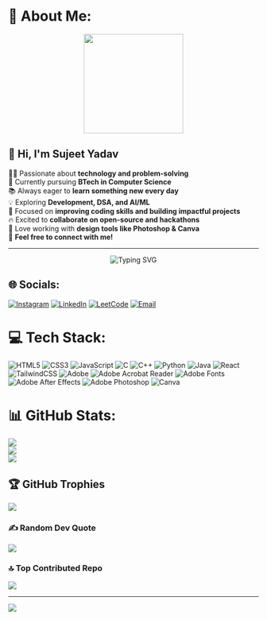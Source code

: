 # 💫 About Me:
<p align="center">
  <img src="https://media.giphy.com/media/QTfX9Ejfra3ZmNxh6B/giphy.gif" width="200px">
</p>

## 👋 Hi, I'm **Sujeet Yadav**  

👨‍💻 Passionate about **technology and problem-solving**  
🚀 Currently pursuing **BTech in Computer Science**  
📚 Always eager to **learn something new every day**  
💡 Exploring **Development, DSA, and AI/ML**  
🎯 Focused on **improving coding skills and building impactful projects**  
🔥 Excited to **collaborate on open-source and hackathons**  
🎨 Love working with **design tools like Photoshop & Canva**  
📩 **Feel free to connect with me!**  

---

<p align="center">
  <img src="https://readme-typing-svg.demolab.com?font=Fira+Code&weight=600&size=22&pause=1000&color=F75C7E&center=true&vCenter=true&random=false&width=500&lines=Hi+there!+I'm+Sujeet+Yadav;Aspiring+Software+Developer!;Open+Source+Contributor!;Passionate+about+Tech+%26+Innovation!" alt="Typing SVG" />
</p>






## 🌐 Socials:
[![Instagram](https://img.shields.io/badge/Instagram-%23E4405F.svg?logo=Instagram&logoColor=white)](https://www.instagram.com/sujeetyadav_._/) 
[![LinkedIn](https://img.shields.io/badge/LinkedIn-%230077B5.svg?logo=linkedin&logoColor=white)](https://www.linkedin.com/in/sujeet-yadav-a9350326b/) 
[![LeetCode](https://img.shields.io/badge/LeetCode-%23FFA116.svg?logo=leetcode&logoColor=white)](https://leetcode.com/u/mainsujeethoon/)
[![Email](https://img.shields.io/badge/Email-D14836?logo=gmail&logoColor=white)](mailto:mainsujeethoon@gmail.com) 


# 💻 Tech Stack:
![HTML5](https://img.shields.io/badge/html5-%23E34F26.svg?style=for-the-badge&logo=html5&logoColor=white) ![CSS3](https://img.shields.io/badge/css3-%231572B6.svg?style=for-the-badge&logo=css3&logoColor=white) ![JavaScript](https://img.shields.io/badge/javascript-%23323330.svg?style=for-the-badge&logo=javascript&logoColor=%23F7DF1E) ![C](https://img.shields.io/badge/c-%2300599C.svg?style=for-the-badge&logo=c&logoColor=white) ![C++](https://img.shields.io/badge/c++-%2300599C.svg?style=for-the-badge&logo=c%2B%2B&logoColor=white) ![Python](https://img.shields.io/badge/python-3670A0?style=for-the-badge&logo=python&logoColor=ffdd54) ![Java](https://img.shields.io/badge/java-%23ED8B00.svg?style=for-the-badge&logo=openjdk&logoColor=white) ![React](https://img.shields.io/badge/react-%2320232a.svg?style=for-the-badge&logo=react&logoColor=%2361DAFB) ![TailwindCSS](https://img.shields.io/badge/tailwindcss-%2338B2AC.svg?style=for-the-badge&logo=tailwind-css&logoColor=white) ![Adobe](https://img.shields.io/badge/adobe-%23FF0000.svg?style=for-the-badge&logo=adobe&logoColor=white) ![Adobe Acrobat Reader](https://img.shields.io/badge/Adobe%20Acrobat%20Reader-EC1C24.svg?style=for-the-badge&logo=Adobe%20Acrobat%20Reader&logoColor=white) ![Adobe Fonts](https://img.shields.io/badge/Adobe%20Fonts-000B1D.svg?style=for-the-badge&logo=Adobe%20Fonts&logoColor=white) ![Adobe After Effects](https://img.shields.io/badge/Adobe%20After%20Effects-9999FF.svg?style=for-the-badge&logo=Adobe%20After%20Effects&logoColor=white) ![Adobe Photoshop](https://img.shields.io/badge/adobe%20photoshop-%2331A8FF.svg?style=for-the-badge&logo=adobe%20photoshop&logoColor=white) ![Canva](https://img.shields.io/badge/Canva-%2300C4CC.svg?style=for-the-badge&logo=Canva&logoColor=white)
# 📊 GitHub Stats:
![](https://github-readme-stats.vercel.app/api?username=SUJEET662&theme=dark&hide_border=false&include_all_commits=false&count_private=false)<br/>
![](https://nirzak-streak-stats.vercel.app/?user=SUJEET662&theme=dark&hide_border=false)<br/>
![](https://github-readme-stats.vercel.app/api/top-langs/?username=SUJEET662&theme=dark&hide_border=false&include_all_commits=false&count_private=false&layout=compact)

## 🏆 GitHub Trophies
![](https://github-profile-trophy.vercel.app/?username=SUJEET662&theme=radical&no-frame=false&no-bg=true&margin-w=4)

### ✍️ Random Dev Quote
![](https://quotes-github-readme.vercel.app/api?type=horizontal&theme=gruvbox)

### 🔝 Top Contributed Repo
![](https://github-contributor-stats.vercel.app/api?username=SUJEET662&limit=5&theme=dark&combine_all_yearly_contributions=true)

---
[![](https://visitcount.itsvg.in/api?id=SUJEET662&icon=0&color=0)](https://visitcount.itsvg.in)

<!-- Proudly created with GPRM ( https://gprm.itsvg.in ) -->
